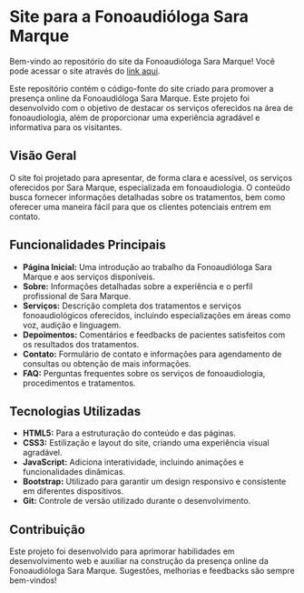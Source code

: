 # Site para a Fonoaudióloga Sara Marque

Bem-vindo ao repositório do site da Fonoaudióloga Sara Marque! Você pode acessar o site através do [link aqui](https://sara-marques.vercel.app/).

Este repositório contém o código-fonte do site criado para promover a presença online da Fonoaudióloga Sara Marque. Este projeto foi desenvolvido com o objetivo de destacar os serviços oferecidos na área de fonoaudiologia, além de proporcionar uma experiência agradável e informativa para os visitantes.

## Visão Geral

O site foi projetado para apresentar, de forma clara e acessível, os serviços oferecidos por Sara Marque, especializada em fonoaudiologia. O conteúdo busca fornecer informações detalhadas sobre os tratamentos, bem como oferecer uma maneira fácil para que os clientes potenciais entrem em contato.

## Funcionalidades Principais

- **Página Inicial:** Uma introdução ao trabalho da Fonoaudióloga Sara Marque e aos serviços disponíveis.
- **Sobre:** Informações detalhadas sobre a experiência e o perfil profissional de Sara Marque.
- **Serviços:** Descrição completa dos tratamentos e serviços fonoaudiológicos oferecidos, incluindo especializações em áreas como voz, audição e linguagem.
- **Depoimentos:** Comentários e feedbacks de pacientes satisfeitos com os resultados dos tratamentos.
- **Contato:** Formulário de contato e informações para agendamento de consultas ou obtenção de mais informações.
- **FAQ:** Perguntas frequentes sobre os serviços de fonoaudiologia, procedimentos e tratamentos.

## Tecnologias Utilizadas

- **HTML5:** Para a estruturação do conteúdo e das páginas.
- **CSS3:** Estilização e layout do site, criando uma experiência visual agradável.
- **JavaScript:** Adiciona interatividade, incluindo animações e funcionalidades dinâmicas.
- **Bootstrap:** Utilizado para garantir um design responsivo e consistente em diferentes dispositivos.
- **Git:** Controle de versão utilizado durante o desenvolvimento.


## Contribuição

Este projeto foi desenvolvido para aprimorar habilidades em desenvolvimento web e auxiliar na construção da presença online da Fonoaudióloga Sara Marque. Sugestões, melhorias e feedbacks são sempre bem-vindos!


